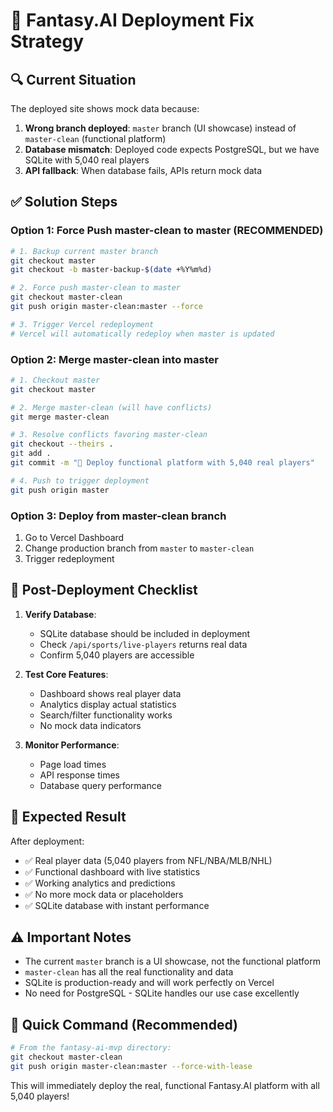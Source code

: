 # 🚀 Fantasy.AI Deployment Fix Strategy

## 🔍 Current Situation
The deployed site shows mock data because:
1. **Wrong branch deployed**: `master` branch (UI showcase) instead of `master-clean` (functional platform)
2. **Database mismatch**: Deployed code expects PostgreSQL, but we have SQLite with 5,040 real players
3. **API fallback**: When database fails, APIs return mock data

## ✅ Solution Steps

### Option 1: Force Push master-clean to master (RECOMMENDED)
```bash
# 1. Backup current master branch
git checkout master
git checkout -b master-backup-$(date +%Y%m%d)

# 2. Force push master-clean to master
git checkout master-clean
git push origin master-clean:master --force

# 3. Trigger Vercel redeployment
# Vercel will automatically redeploy when master is updated
```

### Option 2: Merge master-clean into master
```bash
# 1. Checkout master
git checkout master

# 2. Merge master-clean (will have conflicts)
git merge master-clean

# 3. Resolve conflicts favoring master-clean
git checkout --theirs .
git add .
git commit -m "🚀 Deploy functional platform with 5,040 real players"

# 4. Push to trigger deployment
git push origin master
```

### Option 3: Deploy from master-clean branch
1. Go to Vercel Dashboard
2. Change production branch from `master` to `master-clean`
3. Trigger redeployment

## 🔧 Post-Deployment Checklist

1. **Verify Database**:
   - SQLite database should be included in deployment
   - Check `/api/sports/live-players` returns real data
   - Confirm 5,040 players are accessible

2. **Test Core Features**:
   - Dashboard shows real player data
   - Analytics display actual statistics
   - Search/filter functionality works
   - No mock data indicators

3. **Monitor Performance**:
   - Page load times
   - API response times
   - Database query performance

## 🎯 Expected Result
After deployment:
- ✅ Real player data (5,040 players from NFL/NBA/MLB/NHL)
- ✅ Functional dashboard with live statistics
- ✅ Working analytics and predictions
- ✅ No more mock data or placeholders
- ✅ SQLite database with instant performance

## ⚠️ Important Notes
- The current `master` branch is a UI showcase, not the functional platform
- `master-clean` has all the real functionality and data
- SQLite is production-ready and will work perfectly on Vercel
- No need for PostgreSQL - SQLite handles our use case excellently

## 🚀 Quick Command (Recommended)
```bash
# From the fantasy-ai-mvp directory:
git checkout master-clean
git push origin master-clean:master --force-with-lease
```

This will immediately deploy the real, functional Fantasy.AI platform with all 5,040 players!